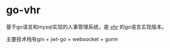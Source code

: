 # go-vhr
基于go语言和mysql实现的人事管理系统，是 [vhr](https://gitee.com/lenve/vhr?) 的go语言实现版本。

主要技术栈有gin + jwt-go + websocket + gorm
